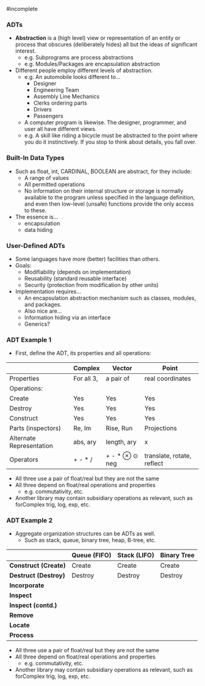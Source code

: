 #incomplete 
### ADTs
- **Abstraction** is a (high level) view or representation of an entity or process that obscures (deliberately hides) all but the ideas of significant interest.
	- e.g. Subprograms are process abstractions
	- e.g. Modules/Packages are encapsulation abstraction
- Different people employ different levels of abstraction.
	- e.g. An automobile looks different to...
		- Designer
		- Engineering Team
		- Assembly Line Mechanics
		- Clerks ordering parts
		- Drivers
		- Passengers
	- A computer program is likewise. The designer, programmer, and user all have different views.
	- e.g. A skill like riding a bicycle must be abstracted to the point where you do it instinctively. If you stop to think about details, you fall over.
### Built-In Data Types
- Such as float, int, CARDINAL, BOOLEAN are abstract, for they include:
	- A range of values
	- All permitted operations
	- No information on their internal structure or storage is normally available to the program unless specified in the language definition, and even then low-level (unsafe) functions provide the only access to these.
- The essence is...
	- encapsulation
	- data hiding
### User-Defined ADTs
- Some languages have more (better) facilities than others.
- Goals:
	- Modifiability (depends on implementation)
	- Reusability (standard reusable interface)
	- Security (protection from modification by other units)
- Implementation requires...
	- An encapsulation abstraction mechanism such as classes, modules, and packages.
	- Also nice are...
	- Information hiding via an interface
	- Generics?
### ADT Example 1
- First, define the ADT, its properties and all operations:

|                          | Complex    | Vector        | Point                      |
| ------------------------ | ---------- | ------------- | -------------------------- |
| Properties               | For all 3, | a pair of     | real coordinates           |
| Operations:              |            |               |                            |
| Create                   | Yes        | Yes           | Yes                        |
| Destroy                  | Yes        | Yes           | Yes                        |
| Construct                | Yes        | Yes           | Yes                        |
| Parts (inspectors)       | Re, Im     | Rise, Run     | Projections                |
| Alternate Representation | abs, ary   | length, ary   | x                          |
| Operators                | + - * /    | + - * ⊗ ⊙ neg | translate, rotate, reflect |
- All three use a pair of float/real but they are not the same
- All three depend on float/real operations and properties
	- e.g. commutativity, etc.
- Another library may contain subsidiary operations as relevant, such as forComplex trig, log, exp, etc.
### ADT Example 2
- Aggregate organization structures can be ADTs as well.
	- Such as stack, queue, binary tree, heap, B-tree, etc.

|                        | Queue (FIFO) | Stack (LIFO) | Binary Tree |
| ---------------------- | ------------ | ------------ | ----------- |
| **Construct (Create)** | Create       | Create       | Create      |
| **Destruct (Destroy)** | Destroy      | Destroy      | Destroy     |
| **Incorporate**        |              |              |             |
| **Inspect**            |              |              |             |
| **Inspect (contd.)**   |              |              |             |
| **Remove**             |              |              |             |
| **Locate**             |              |              |             |
| **Process**            |              |              |             |
- All three use a pair of float/real but they are not the same
- All three depend on float/real operations and properties
	- e.g. commutativity, etc.
- Another library may contain subsidiary operations as relevant, such as forComplex trig, log, exp, etc.
